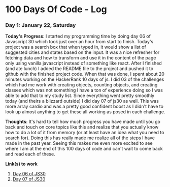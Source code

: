 # 100 Days Of Code - Log

### Day 1: January 22, Saturday

**Today's Progress**: I started my programming time by doing day 06 of Javascript 30 which took just over an hour from start to finish. Today's project was a search box that when typed in, it would show a list of suggested cities and states based on the input. It was a nice refresher for fetching data and how to transform and use it in the content of the page only using vanilla javascript instead of something like react. After I finished (and ate lunch) I added the README file to the project and pushed it to github with the finished project code. When that was done, I spent about 20 minutes working on the HackerRank 10 days of js. I did 03 of the challenges which had me work with creating objects, counting objects, and creating classes which was not something I have a ton of experience doing so I was able to add that to my study list. Since everything went pretty smoothly today (and theirs a blizzard outside) I did day 07 of js30 as well. This was more array cardio and was a pretty good confident boost as I didn't have to look up almost anything to get these all working as posed in each challenge.

**Thoughts**: It's hard to tell how much progress you have made until you go back and touch on core topics like this and realize that you actually know how to do a lot of it from memory (or at least have an idea what you need to search for). Doing this has really made me realize all of the steps I have made in the past year. Seeing this makes me even more excited to see where I am at the end of this 100 days of code and can't wait to come back and read each of these.

**Link(s) to work**

1. [Day 06 of JS30](https://github.com/TheNootLinja/js30-06-AjaxTypeAhead)
2. [Day 07 of JS30](https://github.com/TheNootLinja/js30-07-ArrayCardioDay02)
